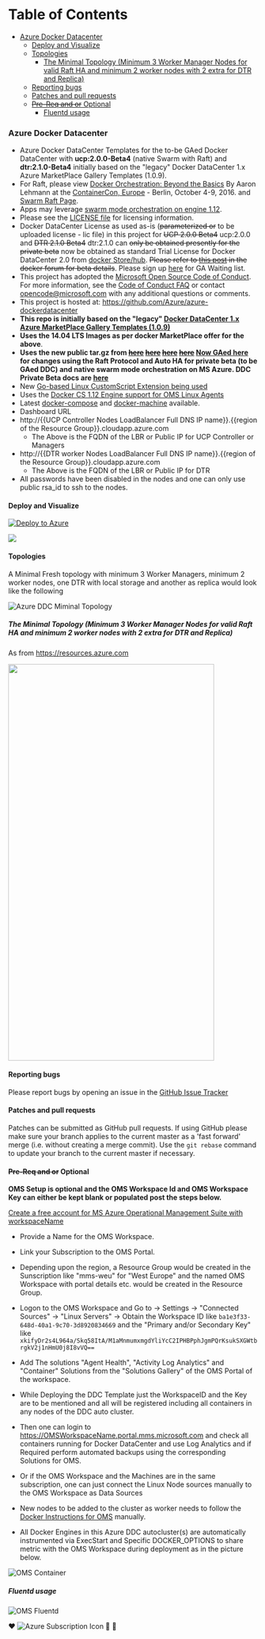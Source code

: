 Table of Contents
=================

   * [Azure Docker Datacenter](#azure-docker-datacenter)
      * [Deploy and Visualize](#deploy-and-visualize)
      * [Topologies](#topologies)
         * [The Minimal Topology (Minimum 3 Worker Manager Nodes for valid Raft HA and minimum 2 worker nodes with 2 extra for DTR and Replica)](#the-minimal-topology-minimum-3-worker-manager-nodes-for-valid-raft-ha-and-minimum-2-worker-nodes-with-2-extra-for-dtr-and-replica)
      * [Reporting bugs](#reporting-bugs)
      * [Patches and pull requests](#patches-and-pull-requests)
      * [<del>Pre-Req and or</del> Optional](#pre-req-and-or-optional)
         * [Fluentd usage](#fluentd-usage)


### Azure Docker Datacenter

* Azure Docker DataCenter Templates for the to-be GAed Docker DataCenter with  **ucp:2.0.0-Beta4** (native Swarm with Raft) and **dtr:2.1.0-Beta4** initially based on the "legacy" Docker DataCenter 1.x Azure MarketPlace Gallery Templates (1.0.9). 
* For Raft, please view [Docker Orchestration: Beyond the Basics](http://events.linuxfoundation.org/sites/events/files/slides/Docker_Orchestration-Aaron_Lehmann.pdf) By Aaron Lehmann at the [ContainerCon, Europe](http://events.linuxfoundation.org/events/containercon-europe/program/slides) - Berlin, October 4-9, 2016.
and [Swarm Raft Page](https://docs.docker.com/engine/swarm/raft/).
*  Apps may leverage [swarm mode orchestration on engine 1.12](https://docs.docker.com/engine/swarm/).
* Please see the [LICENSE file](https://github.com/Azure/azure-dockerdatacenter/blob/master/LICENSE) for licensing information. 
 * Docker DataCenter License as used as-is (~~parameterized or~~ to be uploaded license - lic file) in this project for ~~UCP 2.0.0 Beta4~~ ucp:2.0.0 and ~~DTR 2.1.0 Beta4~~ dtr:2.1.0 can ~~only be obtained presently for the private beta~~ now be obtained as standard Trial License for Docker DataCenter 2.0 from [docker Store/hub](https://store.docker.com/bundles/docker-datacenter). ~~Please refer to [this post](https://forums.docker.com/t/docker-datacenter-on-engine-1-12-private-beta/23232/1) in the docker forum for beta details~~. Please sign up [here](https://goo.gl/UTG895) for GA Waiting list.
* This project has adopted the [Microsoft Open Source Code of Conduct](https://opensource.microsoft.com/codeofconduct/). For more information, see the [Code of Conduct FAQ](https://opensource.microsoft.com/codeofconduct/faq/) or contact [opencode@microsoft.com](mailto:opencode@microsoft.com) with any additional questions or comments.
* This project is hosted at: https://github.com/Azure/azure-dockerdatacenter
* **This repo is initially based on the "legacy" [Docker DataCenter 1.x Azure MarketPlace Gallery Templates (1.0.9)](https://gallery.azure.com/artifact/20151001/docker.dockerdatacenterdocker-datacenter.1.0.9/Artifacts/mainTemplate.json)**
 * **Uses the 14.04 LTS Images as per docker MarketPlace offer for the above**.
* **Uses the new public tar.gz from ~~[here](https://packages.docker.com/caas/ucp-2.0.0-beta1_dtr-2.1.0-beta1.tar.gz)~~ ~~[here](https://s3.amazonaws.com/packages.docker.com/caas/ucp-2.0.0-beta3_dtr-2.1.0-beta3.tar.gz)~~ ~~[here](https://packages.docker.com/caas/ucp-2.0.0-beta3_dtr-2.1.0-beta3.tar.gz)~~ ~~[here](https://packages.docker.com/caas/ucp-2.0.0-beta4_dtr-2.1.0-beta4.tar.gz)~~ [Now GAed here](https://packages.docker.com/caas/ucp-2.0.0_dtr-2.1.0.tar.gz) for changes using the Raft Protocol and Auto HA for private beta (to be GAed DDC) and native swarm mode orchestration on MS Azure. DDC Private Beta docs are [here](https://beta.docker.com/docs/ddc)**
* New [Go-based Linux CustomScript Extension being used](https://github.com/Azure/custom-script-extension-linux) 
* Uses the [Docker CS 1.12 Engine support for OMS Linux Agents](https://github.com/Microsoft/OMS-Agent-for-Linux/releases)
* Latest [docker-compose](https://github.com/docker/machine/releases) and [docker-machine](https://github.com/docker/machine/releases) available.
* Dashboard URL
 * http://{{UCP Controller Nodes LoadBalancer Full DNS IP name}}.{{region of the Resource Group}}.cloudapp.azure.com
   * The Above is the FQDN of the LBR or Public IP for UCP Controller or Managers
 * http://{{DTR worker Nodes LoadBalancer Full DNS IP name}}.{{region of the Resource Group}}.cloudapp.azure.com
   * The Above is the FQDN of the LBR or Public IP for DTR
* All passwords have been disabled in the nodes and one can only use public rsa_id to ssh to the nodes.

#### Deploy and Visualize
<a href="https://portal.azure.com/#create/Microsoft.Template/uri/https%3A%2F%2Fraw.githubusercontent.com%2FAzure%2Fazure-dockerdatacenter%2Fmaster%2Fazuredeploy.json" target="_blank"><img alt="Deploy to Azure" src="http://azuredeploy.net/deploybutton.png" /></a>

<a href="http://armviz.io/#/?load=https%3A%2F%2Fraw.githubusercontent.com%2FAzure%2Fazure-dockerdatacenter%2Fmaster%2Fazuredeploy.json" target="_blank">  <img src="http://armviz.io/visualizebutton.png" /> </a> 

#### Topologies

A Minimal Fresh topology with minimum 3 Worker Managers, minimum 2 worker nodes, one DTR with local storage and another as replica would look like the following

![Azure DDC Miminal Topology](https://raw.githubusercontent.com/Azure/azure-dockerdatacenter/master/MinimalFresh1.png)

##### The Minimal Topology (Minimum 3 Worker Manager Nodes for valid Raft HA and minimum 2 worker nodes with 2 extra for DTR and Replica)
 As from https://resources.azure.com 
 
<img src="https://raw.githubusercontent.com/Azure/azure-dockerdatacenter/master/MinimalTopology.png" width="416" height="800" />
 
#### Reporting bugs

Please report bugs  by opening an issue in the [GitHub Issue Tracker](https://github.com/Azure/azure-dockerdatacenter/issues)

#### Patches and pull requests

Patches can be submitted as GitHub pull requests. If using GitHub please make sure your branch applies to the current master as a 'fast forward' merge (i.e. without creating a merge commit). Use the `git rebase` command to update your branch to the current master if necessary.

#### ~~Pre-Req and or~~ Optional
**OMS Setup is optional and the OMS Workspace Id and OMS Workspace Key can either be kept blank or populated post the steps below.**

[Create a free account for MS Azure Operational Management Suite with workspaceName](https://login.mms.microsoft.com/signin.aspx?signUp=on&ref=ms_mms)
* Provide a Name for the OMS Workspace.
* Link your Subscription to the OMS Portal.
* Depending upon the region, a Resource Group would be created in the Sunscription like "mms-weu" for "West Europe" and the named OMS Workspace with portal details etc. would be created in the Resource Group.
* Logon to the OMS Workspace and Go to -> Settings -> "Connected Sources"  -> "Linux Servers" -> Obtain the Workspace ID like <code>ba1e3f33-648d-40a1-9c70-3d8920834669</code> and the "Primary and/or Secondary Key" like <code>xkifyDr2s4L964a/Skq58ItA/M1aMnmumxmgdYliYcC2IPHBPphJgmPQrKsukSXGWtbrgkV2j1nHmU0j8I8vVQ==</code>
* Add The solutions "Agent Health", "Activity Log Analytics" and "Container" Solutions from the "Solutions Gallery" of the OMS Portal of the workspace.
* While Deploying the DDC Template just the WorkspaceID and the Key are to be mentioned and all will be registered including all containers in any nodes of the DDC auto cluster.
* Then one can login to https://OMSWorkspaceName.portal.mms.microsoft.com and check all containers running for Docker DataCenter and use Log Analytics and if Required perform automated backups using the corresponding Solutions for OMS.
 * Or if the OMS Workspace and the Machines are in the same subscription, one can just connect the Linux Node sources manually to the OMS Workspace as Data Sources
 * New nodes to be added to the cluster as worker needs to follow the [Docker Instructions for OMS](https://github.com/Microsoft/OMS-Agent-for-Linux/blob/master/docs/Docker-Instructions.md) manually.

* All Docker Engines in this Azure DDC autocluster(s) are automatically instrumented via ExecStart and Specific DOCKER_OPTIONS to share metric with the OMS Workspace during deployment as in the picture below.

![OMS Container](https://raw.githubusercontent.com/Azure/azure-dockerdatacenter/master/OMSContainer.png)

##### Fluentd usage
![OMS Fluentd](https://raw.githubusercontent.com/Azure/azure-dockerdatacenter/master/OMS.png)


:heart: ![Azure Subscription Icon](https://raw.githubusercontent.com/Azure/azure-dockerdatacenter/master/Azure.png) :penguin: :whale:


